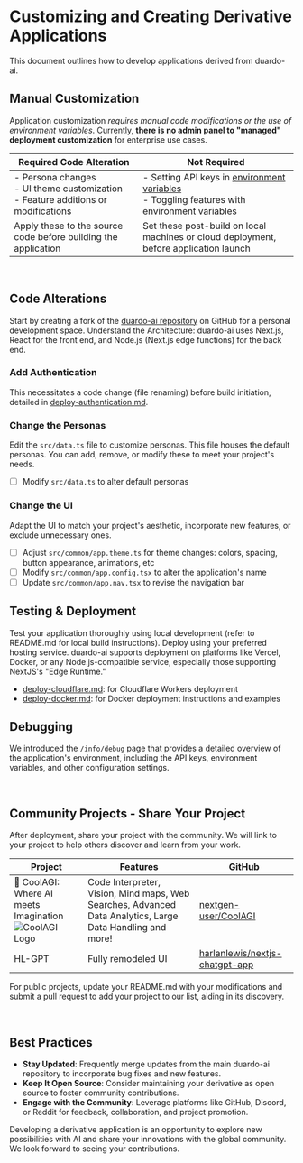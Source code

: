 # Customizing and Creating Derivative Applications

This document outlines how to develop applications derived from duardo-ai.

## Manual Customization

Application customization _requires manual code modifications or the use of environment variables_. Currently, **there is no admin panel to "managed" deployment customization** for enterprise use cases.

| Required Code Alteration                                                              | Not Required                                                                                                              |
| ------------------------------------------------------------------------------------- | ------------------------------------------------------------------------------------------------------------------------- |
| - Persona changes<br>- UI theme customization<br>- Feature additions or modifications | - Setting API keys in [environment variables](environment-variables.md)<br>- Toggling features with environment variables |
| Apply these to the source code before building the application                        | Set these post-build on local machines or cloud deployment, before application launch                                     |

<br/>

## Code Alterations

Start by creating a fork of the [duardo-ai repository](https://github.com/fugoku/duardo-ai) on GitHub for a personal development space.
Understand the Architecture: duardo-ai uses Next.js, React for the front end, and Node.js (Next.js edge functions) for the back end.

### Add Authentication

This necessitates a code change (file renaming) before build initiation, detailed in [deploy-authentication.md](deploy-authentication.md).

### Change the Personas

Edit the `src/data.ts` file to customize personas. This file houses the default personas. You can add, remove, or modify these to meet your project's needs.

- [ ] Modify `src/data.ts` to alter default personas

### Change the UI

Adapt the UI to match your project's aesthetic, incorporate new features, or exclude unnecessary ones.

- [ ] Adjust `src/common/app.theme.ts` for theme changes: colors, spacing, button appearance, animations, etc
- [ ] Modify `src/common/app.config.tsx` to alter the application's name
- [ ] Update `src/common/app.nav.tsx` to revise the navigation bar

## Testing & Deployment

Test your application thoroughly using local development (refer to README.md for local build instructions). Deploy using your preferred hosting service. duardo-ai supports deployment on platforms like Vercel, Docker, or any Node.js-compatible service, especially those supporting NextJS's "Edge Runtime."

- [deploy-cloudflare.md](deploy-cloudflare.md): for Cloudflare Workers deployment
- [deploy-docker.md](deploy-docker.md): for Docker deployment instructions and examples

## Debugging

We introduced the `/info/debug` page that provides a detailed overview of the application's environment, including the API keys, environment variables, and other configuration settings.

<br/>

## Community Projects - Share Your Project

After deployment, share your project with the community. We will link to your project to help others discover and learn from your work.

| Project                                                                                                                                                        | Features                                                                                                  | GitHub                                                                              |
| -------------------------------------------------------------------------------------------------------------------------------------------------------------- | --------------------------------------------------------------------------------------------------------- | ----------------------------------------------------------------------------------- |
| 🚀 CoolAGI: Where AI meets Imagination<br/>![CoolAGI Logo](https://github.com/nextgen-user/freegpt4plus/assets/150797204/9b0e1232-4791-4d61-b949-16f9eb284c22) | Code Interpreter, Vision, Mind maps, Web Searches, Advanced Data Analytics, Large Data Handling and more! | [nextgen-user/CoolAGI](https://github.com/nextgen-user/CoolAGI)                     |
| HL-GPT                                                                                                                                                         | Fully remodeled UI                                                                                        | [harlanlewis/nextjs-chatgpt-app](https://github.com/harlanlewis/nextjs-chatgpt-app) |

For public projects, update your README.md with your modifications and submit a pull request to add your project to our list, aiding in its discovery.

<br/>

## Best Practices

- **Stay Updated**: Frequently merge updates from the main duardo-ai repository to incorporate bug fixes and new features.
- **Keep It Open Source**: Consider maintaining your derivative as open source to foster community contributions.
- **Engage with the Community**: Leverage platforms like GitHub, Discord, or Reddit for feedback, collaboration, and project promotion.

Developing a derivative application is an opportunity to explore new possibilities with AI and share your innovations with the global community. We look forward to seeing your contributions.
